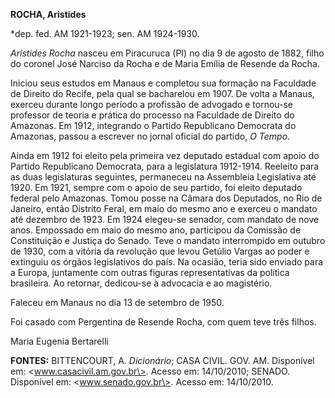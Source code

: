 **ROCHA, Aristides**

\*dep. fed. AM 1921-1923; sen. AM 1924-1930.

*Aristides Rocha* nasceu em Piracuruca (PI) no dia 9 de agosto de 1882,
filho do coronel José Narciso da Rocha e de Maria Emília de Resende da
Rocha.

Iniciou seus estudos em Manaus e completou sua formação na Faculdade de
Direito do Recife, pela qual se bacharelou em 1907. De volta a Manaus,
exerceu durante longo período a profissão de advogado e tornou-se
professor de teoria e prática do processo na Faculdade de Direito do
Amazonas. Em 1912, integrando o Partido Republicano Democrata do
Amazonas, passou a escrever no jornal oficial do partido, *O Tempo*.

Ainda em 1912 foi eleito pela primeira vez deputado estadual com apoio
do Partido Republicano Democrata, para a legislatura 1912-1914. Reeleito
para as duas legislaturas seguintes, permaneceu na Assembleia
Legislativa até 1920. Em 1921, sempre com o apoio de seu partido, foi
eleito deputado federal pelo Amazonas. Tomou posse na Câmara dos
Deputados, no Rio de Janeiro, então Distrito Feral, em maio do mesmo ano
e exerceu o mandato até dezembro de 1923. Em 1924 elegeu-se senador, com
mandato de nove anos. Empossado em maio do mesmo ano, participou da
Comissão de Constituição e Justiça do Senado. Teve o mandato
interrompido em outubro de 1930, com a vitória da revolução que levou
Getúlio Vargas ao poder e extinguiu os órgãos legislativos do país. Na
ocasião, teria sido enviado para a Europa, juntamente com outras figuras
representativas da política brasileira. Ao retornar, dedicou-se à
advocacia e ao magistério.

Faleceu em Manaus no dia 13 de setembro de 1950.

Foi casado com Pergentina de Resende Rocha, com quem teve três filhos.

Maria Eugenia Bertarelli

**FONTES:** BITTENCOURT, A. *Dicionário*; CASA CIVIL. GOV. AM.
Disponível em: \<www.casacivil.am.gov.br\>. Acesso em: 14/10/2010;
SENADO. Disponível em: \<www.senado.gov.br\>. Acesso em: 14/10/2010.

